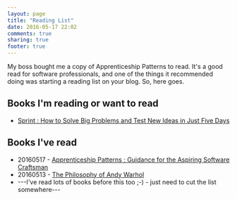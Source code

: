 ```yaml
---
layout: page
title: "Reading List"
date: 2016-05-17 22:02
comments: true
sharing: true
footer: true
---
```

My boss bought me a copy of Apprenticeship Patterns to read. It's a good read for software professionals, and one of the things it recommended doing was starting a reading list on your blog. So, here goes.

## Books I'm reading or want to read
- [Sprint : How to Solve Big Problems and Test New Ideas in Just Five Days](http://www.bookdepository.com/Sprint/9780593076118?a_aid=rickerbh)

## Books I've read
- 20160517 - [Apprenticeship Patterns : Guidance for the Aspiring Software Craftsman](http://www.bookdepository.com/Apprenticeship-Patterns/9780596518387?a_aid=rickerbh)
- 20160513 - [The Philosophy of Andy Warhol](http://www.bookdepository.com/The-Philosophy-of-Andy-Warhol/9780141189109?a_aid=rickerbh)
- ---I've read lots of books before this too ;-) - just need to cut the list somewhere---